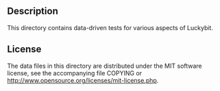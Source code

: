 Description
------------

This directory contains data-driven tests for various aspects of Luckybit.

License
--------

The data files in this directory are distributed under the MIT software
license, see the accompanying file COPYING or
http://www.opensource.org/licenses/mit-license.php.

